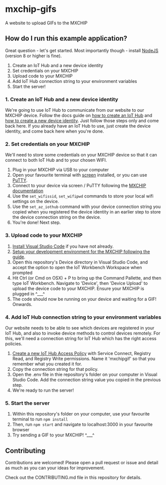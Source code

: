 # mxchip-gifs

A website to upload GIFs to the MXCHIP

## How do I run this example application?

Great question - let's get started. Most importantly though - install [NodeJS](https://nodejs.org) (version 8 or higher is fine).

1. Create an IoT Hub and a new device identity
2. Set credentials on your MXCHIP
3. Upload code to your MXCHIP
4. Add IoT Hub connection string to your environment variables
5. Start the server!

### 1. Create an IoT Hub and a new device identity

We're going to use IoT Hub to communicate from our website to our MXCHIP device. Follow the docs guide on [how to create an IoT Hub](https://docs.microsoft.com/en-us/azure/iot-hub/quickstart-send-telemetry-node#create-an-iot-hub) and [how to create a new device identity](https://docs.microsoft.com/en-us/azure/iot-hub/quickstart-send-telemetry-node#register-a-device). Just follow those steps only and come back here. If you already have an IoT Hub to use, just create the device identity, and come back here when you're done. 

### 2. Set credentials on your MXCHIP

We'll need to store some credentials on your MXCHIP device so that it can connect to both IoT Hub and to your chosen WIFI.

1. Plug in your MXCHIP via USB to your computer
2. Open your favourite terminal with [screen](https://linuxize.com/post/how-to-use-linux-screen/) installed, or you can use [PuTTY](https://www.putty.org/).
3. Connect to your device via screen / PuTTY following the [MXCHIP documentation](https://microsoft.github.io/azure-iot-developer-kit/docs/use-configuration-mode/)
4. Use the `set_wifissid`, `set_wifipwd` commands to store your local wifi settings on the device. 
5. Use the `set_az_iothub` command with your device connection string you copied when you registered the device identity in an earlier step to store the device connection string on the device.
6. You're done! Next step.

### 3. Upload code to your MXCHIP

1. [Install Visual Studio Code](https://code.visualstudio.com/docs/setup/setup-overview) if you have not already.
2. [Setup your development environment for the MXCHIP following the guide](https://microsoft.github.io/azure-iot-developer-kit/docs/get-started/).
3. Open this repository's Device directory in Visual Studio Code, and accept the option to open the IoT Workbench Workspace when prompted
4. Hit Ctrl (or Cmd on OSX) + P to bring up the Command Pallette, and then type IoT Workbench. Navigate to 'Device', then 'Device Upload' to upload the device code to your MXCHIP. Ensure your MXCHIP is plugged in ^___^
5. The code should now be running on your device and waiting for a GIF! Onwards.

### 4. Add IoT Hub connection string to your environment variables

Our website needs to be able to see which devices are registered in your IoT Hub, and also to invoke device methods to control devices remotely. For this, we'll need a connection string for IoT Hub which has the right access policies.

1. [Create a new IoT Hub Access Policy](https://docs.microsoft.com/en-us/azure/iot-hub/iot-hub-devguide-security#access-control-and-permissions) with Service Connect, Registry Read, and Registry Write permissions. Name it 'mxchipgif' so that you remember what you created it for.
2. Copy the connection string for that policy.
3. Open the .env file in thie repository's folder on your computer in Visual Studio Code. Add the connection string value you copied in the previous step.
4. We're ready to run the server!

### 5. Start the server

1. Within this repository's folder on your computer, use your favourite terminal to run `npm install` 
2. Then, run `npm start` and navigate to localhost:3000 in your favourite browser
3. Try sending a GIF to your MXCHIP! ^___^

## Contributing

Contributions are welcomed! Please open a pull request or issue and detail as much as you can your ideas for improvement.

Check out the CONTRIBUTING.md file in this repository for details.